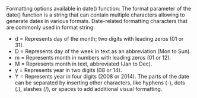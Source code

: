 Formatting options available in date() function: The format parameter of the date() function is a string that can contain multiple characters allowing to generate dates in various formats.
Date-related formatting characters that are commonly used in format string:
- d = Represents day of the month; two digits with leading zeros (01 or 31).
- D = Represents day of the week in text as an abbreviation (Mon to Sun).
- m = Represents month in numbers with leading zeros (01 or 12).
- M = Represents month in text, abbreviated (Jan to Dec).
- y = Represents year in two digits (08 or 14).
- Y = Represents year in four digits (2008 or 2014).
The parts of the date can be separated by inserting other characters, like hyphens (-), dots (.), slashes (/), or spaces to add additional visual formatting.
